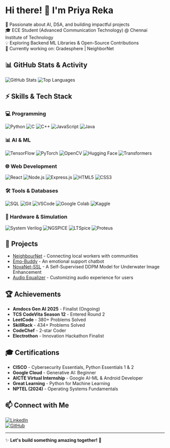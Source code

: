 # Hi there! 👋 I'm Priya Reka

🚀 Passionate about AI, DSA, and building impactful projects  
🎓 ECE Student (Advanced Communication Technology) @ Chennai Institute of Technology  
💡 Exploring Backend ML Libraries & Open-Source Contributions  
📌 Currently working on: Gradesphere | NeighborNet  

## 📊 GitHub Stats & Activity  
![GitHub Stats](https://github-readme-stats.vercel.app/api?username=PriyaReka&show_icons=true&theme=radical)  ![Top Languages](https://github-readme-stats.vercel.app/api/top-langs/?username=PriyaReka&layout=compact&theme=radical)  

## ⚡ Skills & Tech Stack  
### 💻 Programming  
![Python](https://img.shields.io/badge/Python-3776AB?style=for-the-badge&logo=python&logoColor=white)  ![C](https://img.shields.io/badge/C-00599C?style=for-the-badge&logo=c&logoColor=white)  ![C++](https://img.shields.io/badge/C++-00599C?style=for-the-badge&logo=c%2B%2B&logoColor=white)  ![JavaScript](https://img.shields.io/badge/JavaScript-F7DF1E?style=for-the-badge&logo=javascript&logoColor=black)  ![Java](https://img.shields.io/badge/Java-007396?style=for-the-badge&logo=java&logoColor=white)  

### 📊 AI & ML  
![TensorFlow](https://img.shields.io/badge/TensorFlow-FF6F00?style=for-the-badge&logo=tensorflow&logoColor=white)  ![PyTorch](https://img.shields.io/badge/PyTorch-EE4C2C?style=for-the-badge&logo=pytorch&logoColor=white)  ![OpenCV](https://img.shields.io/badge/OpenCV-5C3EE8?style=for-the-badge&logo=opencv&logoColor=white)  ![Hugging Face](https://img.shields.io/badge/HuggingFace-FFCC00?style=for-the-badge&logo=huggingface&logoColor=black)  ![Transformers](https://img.shields.io/badge/Transformers-FF5733?style=for-the-badge&logo=transformers&logoColor=white)  

### 🌐 Web Development  
![React](https://img.shields.io/badge/React-61DAFB?style=for-the-badge&logo=react&logoColor=black)  ![Node.js](https://img.shields.io/badge/Node.js-339933?style=for-the-badge&logo=node.js&logoColor=white)  ![Express.js](https://img.shields.io/badge/Express.js-000000?style=for-the-badge&logo=express&logoColor=white)  ![HTML5](https://img.shields.io/badge/HTML5-E34F26?style=for-the-badge&logo=html5&logoColor=white)  ![CSS3](https://img.shields.io/badge/CSS3-1572B6?style=for-the-badge&logo=css3&logoColor=white)  

### 🛠️ Tools & Databases  
![SQL](https://img.shields.io/badge/SQL-4479A1?style=for-the-badge&logo=postgresql&logoColor=white)  ![Git](https://img.shields.io/badge/Git-F05032?style=for-the-badge&logo=git&logoColor=white)  ![VSCode](https://img.shields.io/badge/VS%20Code-007ACC?style=for-the-badge&logo=visual-studio-code&logoColor=white)  ![Google Colab](https://img.shields.io/badge/Google%20Colab-F9AB00?style=for-the-badge&logo=googlecolab&logoColor=black)  ![Kaggle](https://img.shields.io/badge/Kaggle-20BEFF?style=for-the-badge&logo=kaggle&logoColor=white)  

### 🔬 Hardware & Simulation  
![System Verilog](https://img.shields.io/badge/System%20Verilog-FF6F00?style=for-the-badge&logo=verilog&logoColor=white)  ![NGSPICE](https://img.shields.io/badge/NGSPICE-00599C?style=for-the-badge&logo=ngspice&logoColor=white)  ![LTSpice](https://img.shields.io/badge/LTSpice-8B0000?style=for-the-badge&logo=ltspice&logoColor=white)  ![Proteus](https://img.shields.io/badge/Proteus-00AEEF?style=for-the-badge&logo=proteus&logoColor=white)  

## 🚀 Projects  
- [NeighbourNet](https://github.com/PriyaReka/NeighbourNet) - Connecting local workers with communities  
- [Emo-Buddy](https://github.com/PriyaReka/Emo-Buddy) - An emotional support chatbot  
- [NovaNet-SSL](https://github.com/PriyaReka/NovaNet-SSL) - A Self-Supervised DDPM Model for Underwater Image Enhancement  
- [Audio Equalizer](https://github.com/PriyaReka/Audio-Equalizer) - Customizing audio experience for users  

## 🏆 Achievements  
- **Amdocs Gen AI 2025** - Finalist (Ongoing)  
- **TCS CodeVita Season 12** - Entered Round 2  
- **LeetCode** - 380+ Problems Solved  
- **SkillRack** - 434+ Problems Solved  
- **CodeChef** - 2-star Coder  
- **Electrothon** - Innovation Hackathon Finalist  

## 🎓 Certifications  
- **CISCO** - Cybersecurity Essentials, Python Essentials 1 & 2  
- **Google Cloud** - Generative AI: Beginner  
- **AICTE Virtual Internship** - Google AI-ML & Android Developer  
- **Great Learning** - Python for Machine Learning  
- **NPTEL (2024)** - Operating Systems Fundamentals  

## 📫 Connect with Me  
[![LinkedIn](https://img.shields.io/badge/-LinkedIn-blue?style=flat&logo=linkedin)](https://www.linkedin.com/in/priya-reka-s)  
[![GitHub](https://img.shields.io/badge/-GitHub-gray?style=flat&logo=github)](https://github.com/PriyaReka)  

---

✨ **Let's build something amazing together!** 🚀
